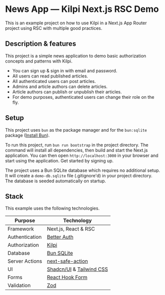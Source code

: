 # News App — Kilpi Next.js RSC Demo

This is an example project on how to use Kilpi in a Next.js App Router project using RSC with multiple good practices.

## Description & features

This project is a simple news application to demo basic authorization concepts and patterns with Kilpi.

- You can sign up & sign in with email and password.
- All users can read published articles.
- All authenticated users can post articles.
- Admins and article authors can delete articles.
- Article authors can publish or unpublish their articles.
- For demo purposes, authenticated users can change their role on the fly.

## Setup

This project uses `bun` as the package manager and for the `bun:sqlite` package ([Install Bun](https://bun.sh/docs/installation)).

To run this project, run `bun run bootstrap` in the project directory. The command will install all dependencies, then build and start the Next.js application. You can then open `http://localhost:3000` in your browser and start using the application. Get started by signing up.

The project uses a Bun SQLite database which requires no additional setup. It will create a `demo-db.sqlite` file (.gitignore'd) in your project directory. The database is seeded automatically on startup.

## Stack

This example uses the following technologies.

| Purpose        | Technology                                                                     |
| -------------- | ------------------------------------------------------------------------------ |
| Framework      | Next.js, React & RSC                                                           |
| Authentication | [Better Auth](https://www.better-auth.com/)                                    |
| Authorization  | [Kilpi](https://kilpi.vercel.app)                                              |
| Database       | [Bun SQLite](https://bun.sh/docs/api/sqlite)                                   |
| Server Actions | [next-safe-action](https://next-safe-action.dev/)                              |
| UI             | [Shadcn/UI](https://ui.shadcn.com/) & [Tailwind CSS](https://tailwindcss.com/) |
| Forms          | [React Hook Form](https://react-hook-form.com/)                                |
| Validation     | [Zod](https://zod.dev)                                                         |
